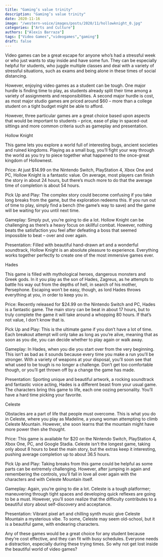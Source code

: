 ```yaml
---
title: "Gaming’s value trinity"
description: "Gaming’s value trinity"
date: 2020-11-16
image: "/western-voice/images/posts/2020/11/hollowknight_0.jpg"
categories: ["Arts and Culture"]
authors: ["Alexis Barraza"]
tags: ["Video Games","videogames","gaming"]
draft: false
---
```

Video games can be a great escape for anyone who’s had a stressful week or who just wants to stay inside and have some fun. They can be especially helpful for students, who juggle multiple classes and deal with a variety of stressful situations, such as exams and being alone in these times of social distancing.

However, enjoying video games as a student can be tough. One major hurdle is finding time to play, as students already split their time among a variety of assignments and responsibilities. A second major hurdle is cost, as most major studio games are priced around $60 – more than a college student on a tight budget might be able to afford.

However, three particular games are a great choice based upon aspects that would be important to students – price, ease of play in spaced-out sittings and more common criteria such as gameplay and presentation.

Hollow Knight

This game lets you explore a world full of interesting bugs, ancient societies and ruined kingdoms. Playing as a small bug, you’ll fight your way through the world as you try to piece together what happened to the once-great kingdom of Hollownest.

Price: At just $14.99 on the Nintendo Switch, PlayStation 4, Xbox One and PC, Hollow Knight is a fantastic value. On average, most players can finish the story in about 24 hours, but there’s much more to do that the average time of completion is about 54 hours.

Pick Up and Play: The complex story could become confusing if you take long breaks from the game, but the exploration redeems this. If you run out of time to play, simply find a bench (the game’s way to save) and the game will be waiting for you until next time.

Gameplay: Simply put, you’re going to die a lot. Hollow Knight can be challenging as there’s a heavy focus on skillful combat. However, nothing beats the satisfaction you feel after defeating a boss that seemed impossible to beat – over and over again.

Presentation: Filled with beautiful hand-drawn art and a wonderful soundtrack, Hollow Knight is an absolute pleasure to experience. Everything works together perfectly to create one of the most immersive games ever.

Hades

This game is filled with mythological heroes, dangerous monsters and Greek gods. In it you play as the son of Hades, Zagreus, as he attempts to battle his way out from the depths of hell, in search of his mother, Persephone. Escaping won’t be easy, though, as lord Hades throws everything at you, in order to keep you in.

Price: Recently released for $24.99 on the Nintendo Switch and PC, Hades is a fantastic game. The main story can be beat in about 17 hours, but to truly complete the game it will take around a whopping 80 hours. If that’s not value, I don’t know that is.

Pick Up and Play: This is the ultimate game if you don’t have a lot of time. Each breakout attempt will only take as long as you’re alive, meaning that as soon as you die, you can decide whether to play again or walk away.

Gameplay: In Hades, when you die you start over from the very beginning. This isn’t as bad as it sounds because every time you make a run you’ll be stronger. With a variety of weapons at your disposal, you’ll soon see that what used to be tough is no longer a challenge. Don’t get too comfortable though, or you’ll get thrown off by a change the game has made.

Presentation: Sporting unique and beautiful artwork, a rocking soundtrack and fantastic voice acting, Hades is a different beast from your usual game. The characters bring this game to life, each one oozing personality. You’ll have a hard time picking your favorite.

Celeste

Obstacles are a part of life that people must overcome. This is what you do in Celeste, where you play as Madeline, a young woman attempting to climb Celeste Mountain. However, she soon learns that the mountain might have more power then she thought.

Price: This game is available for $20 on the Nintendo Switch, PlayStation 4, Xbox One, PC, and Google Stadia. Celeste isn’t the longest game, taking only about 8 hours to beat the main story, but the extras keep it interesting, pushing average completion up to about 36.5 hours.

Pick Up and Play: Taking breaks from this game could be helpful as some parts can be extremely challenging. However, after jumping in again and remembering the controls, you’ll fall in love all over again with the characters and with Celeste Mountain itself.

Gameplay: Again, you’re going to die a lot. Celeste is a tough platformer; maneuvering through tight spaces and developing quick reflexes are going to be a must. However, you’ll soon realize that the difficulty contributes to a beautiful story about self-discovery and acceptance.

Presentation: Vibrant pixel art and chilling synth music give Celeste Mountain a mysterious vibe. To some, Celeste may seem old-school, but it is a beautiful game, with endearing characters.

Any of these games would be a great choice for any student because they’re cost effective, and they can fit with busy schedules. Everyone needs a distraction, especially during these trying times. So why not get lost inside the beautiful world of video games?